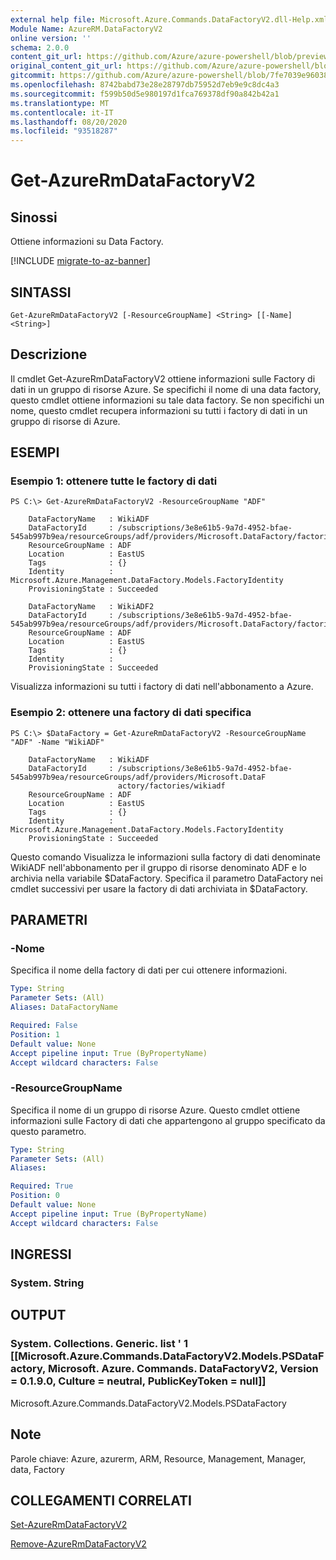 ```yaml
---
external help file: Microsoft.Azure.Commands.DataFactoryV2.dll-Help.xml
Module Name: AzureRM.DataFactoryV2
online version: ''
schema: 2.0.0
content_git_url: https://github.com/Azure/azure-powershell/blob/preview/src/ResourceManager/DataFactories/Commands.DataFactoryV2/help/Get-AzureRmDataFactoryV2.md
original_content_git_url: https://github.com/Azure/azure-powershell/blob/preview/src/ResourceManager/DataFactories/Commands.DataFactoryV2/help/Get-AzureRmDataFactoryV2.md
gitcommit: https://github.com/Azure/azure-powershell/blob/7fe7039e96038b4a91513dfda26026ad8e0a352b
ms.openlocfilehash: 8742babd73e28e28797db75952d7eb9e9c8dc4a3
ms.sourcegitcommit: f599b50d5e980197d1fca769378df90a842b42a1
ms.translationtype: MT
ms.contentlocale: it-IT
ms.lasthandoff: 08/20/2020
ms.locfileid: "93518287"
---
```

# Get-AzureRmDataFactoryV2

## Sinossi
Ottiene informazioni su Data Factory.

[!INCLUDE [migrate-to-az-banner](../../includes/migrate-to-az-banner.md)]

## SINTASSI

```
Get-AzureRmDataFactoryV2 [-ResourceGroupName] <String> [[-Name] <String>]
```

## Descrizione
Il cmdlet Get-AzureRmDataFactoryV2 ottiene informazioni sulle Factory di dati in un gruppo di risorse Azure.
Se specifichi il nome di una data factory, questo cmdlet ottiene informazioni su tale data factory.
Se non specifichi un nome, questo cmdlet recupera informazioni su tutti i factory di dati in un gruppo di risorse di Azure.


## ESEMPI

### Esempio 1: ottenere tutte le factory di dati
```
PS C:\> Get-AzureRmDataFactoryV2 -ResourceGroupName "ADF"

    DataFactoryName   : WikiADF
    DataFactoryId     : /subscriptions/3e8e61b5-9a7d-4952-bfae-545ab997b9ea/resourceGroups/adf/providers/Microsoft.DataFactory/factories/wikiadf
    ResourceGroupName : ADF
    Location          : EastUS
    Tags              : {}
    Identity          : Microsoft.Azure.Management.DataFactory.Models.FactoryIdentity
    ProvisioningState : Succeeded

    DataFactoryName   : WikiADF2
    DataFactoryId     : /subscriptions/3e8e61b5-9a7d-4952-bfae-545ab997b9ea/resourceGroups/adf/providers/Microsoft.DataFactory/factories/wikiadf2
    ResourceGroupName : ADF
    Location          : EastUS
    Tags              : {}
    Identity          :
    ProvisioningState : Succeeded

```

Visualizza informazioni su tutti i factory di dati nell'abbonamento a Azure.

### Esempio 2: ottenere una factory di dati specifica
```
PS C:\> $DataFactory = Get-AzureRmDataFactoryV2 -ResourceGroupName "ADF" -Name "WikiADF"

    DataFactoryName   : WikiADF
    DataFactoryId     : /subscriptions/3e8e61b5-9a7d-4952-bfae-545ab997b9ea/resourceGroups/adf/providers/Microsoft.DataF
                        actory/factories/wikiadf
    ResourceGroupName : ADF
    Location          : EastUS
    Tags              : {}
    Identity          : Microsoft.Azure.Management.DataFactory.Models.FactoryIdentity
    ProvisioningState : Succeeded

```

Questo comando Visualizza le informazioni sulla factory di dati denominate WikiADF nell'abbonamento per il gruppo di risorse denominato ADF e lo archivia nella variabile $DataFactory.
Specifica il parametro DataFactory nei cmdlet successivi per usare la factory di dati archiviata in $DataFactory.

## PARAMETRI

### -Nome
Specifica il nome della factory di dati per cui ottenere informazioni.

```yaml
Type: String
Parameter Sets: (All)
Aliases: DataFactoryName

Required: False
Position: 1
Default value: None
Accept pipeline input: True (ByPropertyName)
Accept wildcard characters: False
```

### -ResourceGroupName
Specifica il nome di un gruppo di risorse Azure.
Questo cmdlet ottiene informazioni sulle Factory di dati che appartengono al gruppo specificato da questo parametro.

```yaml
Type: String
Parameter Sets: (All)
Aliases: 

Required: True
Position: 0
Default value: None
Accept pipeline input: True (ByPropertyName)
Accept wildcard characters: False
```

## INGRESSI

### System. String


## OUTPUT

### System. Collections. Generic. list ' 1 [[Microsoft.Azure.Commands.DataFactoryV2.Models.PSDataFactory, Microsoft. Azure. Commands. DataFactoryV2, Version = 0.1.9.0, Culture = neutral, PublicKeyToken = null]]
Microsoft.Azure.Commands.DataFactoryV2.Models.PSDataFactory


## Note
Parole chiave: Azure, azurerm, ARM, Resource, Management, Manager, data, Factory

## COLLEGAMENTI CORRELATI
[Set-AzureRmDataFactoryV2]()

[Remove-AzureRmDataFactoryV2]()

